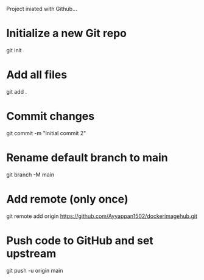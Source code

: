 Project iniated with Github...

# Initialize a new Git repo
git init    

# Add all files
git add .    

# Commit changes
git commit -m "Initial commit 2"    

# Rename default branch to main
git branch -M main  

# Add remote (only once)
git remote add origin https://github.com/Ayyappan1502/dockerimagehub.git  

# Push code to GitHub and set upstream
git push -u origin main

